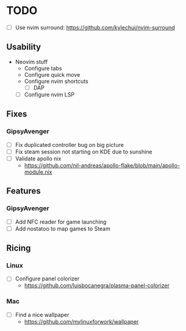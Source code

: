 # TODO
- [ ] Use nvim surround: https://github.com/kylechui/nvim-surround

## Usability
- Neovim stuff
    - Configure tabs
    - Configure quick move
    - Configure nvim shortcuts
      - [ ] DAP
    - [ ] Configure nvim LSP

## Fixes

### GipsyAvenger
- [ ] Fix duplicated controller bug on big picture
- [ ] Fix steam session not starting on KDE due to sunshine
- [ ] Validate apollo nix
  - https://github.com/nil-andreas/apollo-flake/blob/main/apollo-module.nix

## Features

### GipsyAvenger
- [ ] Add NFC reader for game launching
- [ ] Add nostatoo to map games to Steam

## Ricing

### Linux
- [ ] Configure panel colorizer
  - https://github.com/luisbocanegra/plasma-panel-colorizer

### Mac
- [ ] Find a nice wallpaper
  - https://github.com/mylinuxforwork/wallpaper

